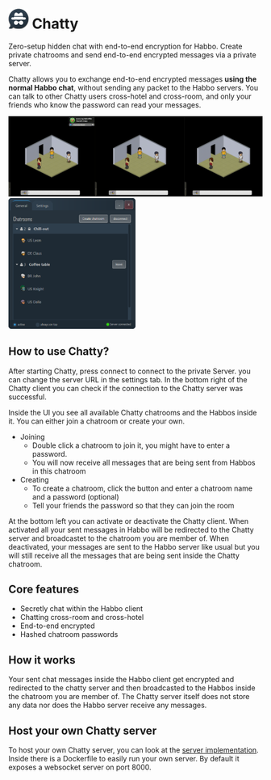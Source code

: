 # ![](src/main/resources/logo40px.png) Chatty

Zero-setup hidden chat with end-to-end encryption for Habbo.
Create private chatrooms and send end-to-end encrypted messages via a private server.

Chatty allows you to exchange end-to-end encrypted messages **using the normal Habbo chat**, without sending any packet to the Habbo servers. You can talk to other Chatty users cross-hotel and cross-room, and only your friends who know the password can read your messages.

<img src="./demo.gif">

<img src="./screenshot.png" alt="image" width="50%" height="auto">


## How to use Chatty?

 After starting Chatty, press connect to connect to the private Server. you can change the server URL in the settings tab. In the bottom right of the Chatty client you can check if the connection to the Chatty server was successful.

 Inside the UI you see all available Chatty chatrooms and the Habbos inside it. You can either join a chatroom or create your own.

- Joining
  - Double click a chatroom to join it, you might have to enter a password.
  - You will now receive all messages that are being sent from Habbos in this chatroom
- Creating
  - To create a chatroom, click the button and enter a chatroom name and a password (optional)
  - Tell your friends the password so that they can join the room

At the bottom left you can activate or deactivate the Chatty client. When activated all your sent messages in Habbo will be redirected to the Chatty server and broadcastet to the chatroom you are member of. When deactivated, your messages are sent to the Habbo server like usual but you will still receive all the messages that are being sent inside the Chatty chatroom.
  
## Core features

- Secretly chat within the Habbo client
- Chatting cross-room and cross-hotel
- End-to-end encrypted
- Hashed chatroom passwords

## How it works

Your sent chat messages inside the Habbo client get encrypted and redirected to the chatty server and then broadcasted to the Habbos inside the chatroom you are member of. The Chatty server itself does not store any data nor does the Habbo server receive any messages.

## Host your own Chatty server

To host your own Chatty server, you can look at the [server implementation](https://github.com/Gitosaur/ChattyServer). Inside there is a Dockerfile to easily run your own server. By default it exposes a websocket server on port 8000.
